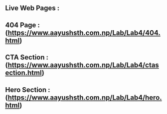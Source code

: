 ## Live Web Pages : 
## 404 Page : (https://www.aayushsth.com.np/Lab/Lab4/404.html)
## CTA Section : (https://www.aayushsth.com.np/Lab/Lab4/ctasection.html)
## Hero Section : (https://www.aayushsth.com.np/Lab/Lab4/hero.html)